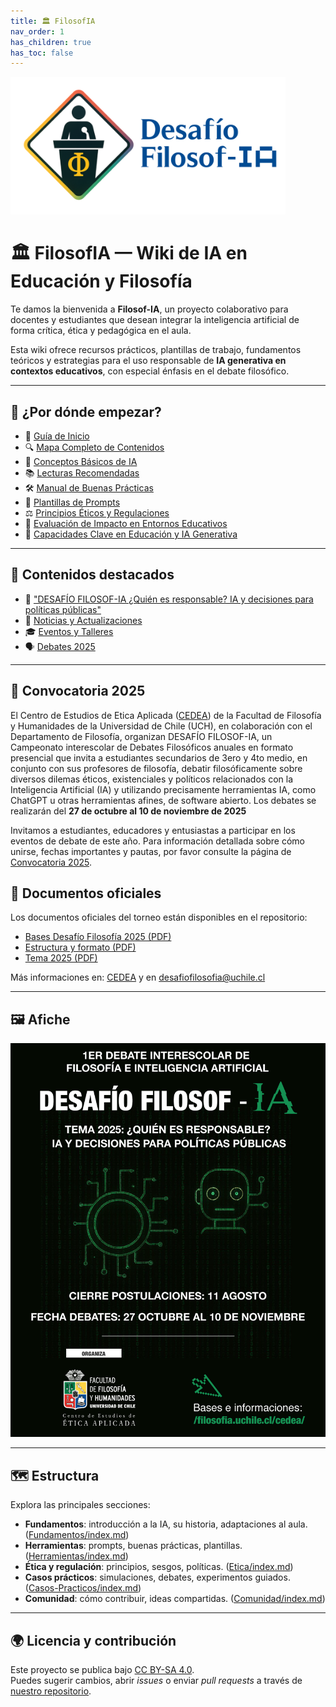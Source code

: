 ```yaml
---
title: 🏛️ FilosofIA
nav_order: 1
has_children: true
has_toc: false
---
```


<p align="left">
  <img src="./assets/images/Desafio-Filosof-IA.png" 
       alt="Desafío Filosofía" 
       style="max-height: 220px; width: auto;">
</p>

# 🏛️ FilosofIA — Wiki de IA en Educación y Filosofía

Te damos la bienvenida a **Filosof-IA**, un proyecto colaborativo para docentes y estudiantes que desean integrar la inteligencia artificial de forma crítica, ética y pedagógica en el aula.

Esta wiki ofrece recursos prácticos, plantillas de trabajo, fundamentos teóricos y estrategias para el uso responsable de **IA generativa en contextos educativos**, con especial énfasis en el debate filosófico.

---

## 🧭 ¿Por dónde empezar?

- 📘 [Guía de Inicio](Guia-de-Inicio.md)
- 🔍 [Mapa Completo de Contenidos](Mapa-Completo-de-Contenidos.md)
- 🤖 [Conceptos Básicos de IA](Fundamentos/Conceptos-basicos-IA.md)
- 📚 [Lecturas Recomendadas](Biblioteca/Lecturas-Recomendadas.md)
- 🛠️ [Manual de Buenas Prácticas](Herramientas/Manual-de-Buenas-Practicas.md)
- 🧩 [Plantillas de Prompts](Herramientas/Plantillas-de-Prompts.md)
- ⚖️ [Principios Éticos y Regulaciones](Etica/Principios-Eticos-y-Regulaciones.md)
- 🧮 [Evaluación de Impacto en Entornos Educativos](Etica/Evaluacion-de-Impacto.md)
- 🎯 [Capacidades Clave en Educación y IA Generativa](Etica/Capacidades-Clave-Educacion-IA.md)

---

## 📢 Contenidos destacados

- 📝 ["DESAFÍO FILOSOF-IA ¿Quién es responsable? IA y decisiones para políticas públicas"](https://filosofia.uchile.cl/noticias/230430/desafio-filosof-ia)
- 📝 [Noticias y Actualizaciones](Comunidad/Noticias-Actualizaciones.md)
- 🎓 [Eventos y Talleres](Comunidad/Eventos-Talleres.md)
- 🗣️ [Debates 2025](Debates/2025/index.md)

---

## 📢 Convocatoria 2025

El Centro de Estudios de Etica Aplicada ([CEDEA](https://filosofia.uchile.cl/cedea/)) de la Facultad de Filosofía y Humanidades de la Universidad de Chile (UCH), en colaboración con el Departamento de Filosofía, organizan DESAFÍO FILOSOF-IA, un Campeonato interescolar de Debates Filosóficos anuales en formato presencial que invita a estudiantes secundarios de 3ero y 4to medio, en conjunto con sus profesores de filosofía, debatir filosóficamente sobre diversos dilemas éticos, existenciales y políticos relacionados con la Inteligencia Artificial (IA) y utilizando precisamente herramientas IA, como ChatGPT u otras herramientas afines, de software abierto. Los debates se realizarán del **27 de octubre al 10 de noviembre de 2025**

Invitamos a estudiantes, educadores y entusiastas a participar en los eventos de debate de este año. Para información detallada sobre cómo unirse, fechas importantes y pautas, por favor consulte la página de [Convocatoria 2025](./Debates/2025/Convocatoria-2025.md).

## 📑 Documentos oficiales

Los documentos oficiales del torneo están disponibles en el repositorio:

- [Bases Desafío Filosofía 2025 (PDF)](./Debates/2025/Bases_Desafio_FilosofIA_2025.pdf)  
- [Estructura y formato (PDF)](./Debates/2025/Estructura_y_formato_2025.pdf)  
- [Tema 2025 (PDF)](./Debates/2025/Tema_2025.pdf)

Más informaciones en: [CEDEA](https://filosofia.uchile.cl/cedea/) y en desafiofilosofia@uchile.cl

---

## 🖼️ Afiche

![Imagen oficial del Desafío Filosof-IA 2025](./Debates/2025/Imagen_Oficial_Desafio_FilosofIA_2025.png)

---

## 🗺️ Estructura

Explora las principales secciones:

- **Fundamentos**: introducción a la IA, su historia, adaptaciones al aula. ([Fundamentos/index.md](Fundamentos/index.md))
- **Herramientas**: prompts, buenas prácticas, plantillas. ([Herramientas/index.md](Herramientas/index.md))
- **Ética y regulación**: principios, sesgos, políticas. ([Etica/index.md](Etica/index.md))
- **Casos prácticos**: simulaciones, debates, experimentos guiados. ([Casos-Practicos/index.md](Casos-Practicos/index.md))
- **Comunidad**: cómo contribuir, ideas compartidas. ([Comunidad/index.md](Comunidad/index.md))

---

## 🌍 Licencia y contribución

Este proyecto se publica bajo [CC BY-SA 4.0](https://creativecommons.org/licenses/by-sa/4.0/).  
Puedes sugerir cambios, abrir *issues* o enviar *pull requests* a través de [nuestro repositorio](https://github.com/a-lfre-do/Filosof-IA).
